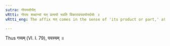 ```yaml
---
sutra: गोपयसोर्यत्
vRtti: गोपयः शब्दाभ्यां यत् प्रत्ययो भवति विकारावयवयोरर्थयोः ॥
vRtti_eng: The affix यत् comes in the sense of 'its product or part,' after the words गो and पयस् ॥

---
```

Thus गव्यम् (VI. I. 79), पयस्यम् ॥